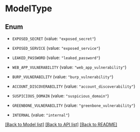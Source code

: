 # ModelType

## Enum


* `EXPOSED_SECRET` (value: `"exposed_secret"`)

* `EXPOSED_SERVICE` (value: `"exposed_service"`)

* `LEAKED_PASSWORD` (value: `"leaked_password"`)

* `WEB_APP_VULNERABILITY` (value: `"web_app_vulnerability"`)

* `BURP_VULNERABILITY` (value: `"burp_vulnerability"`)

* `ACCOUNT_DISCOVERABILITY` (value: `"account_discoverability"`)

* `SUSPICIOUS_DOMAIN` (value: `"suspicious_domain"`)

* `GREENBONE_VULNERABILITY` (value: `"greenbone_vulnerability"`)

* `INTERNAL` (value: `"internal"`)


[[Back to Model list]](../README.md#documentation-for-models) [[Back to API list]](../README.md#documentation-for-api-endpoints) [[Back to README]](../README.md)


